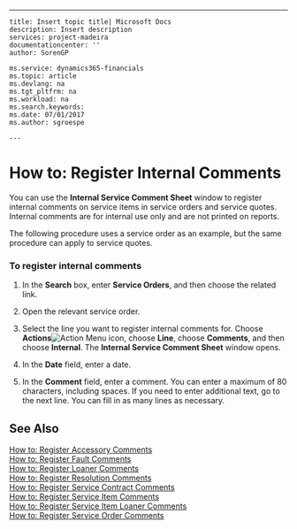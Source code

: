 ---
    title: Insert topic title| Microsoft Docs
    description: Insert description
    services: project-madeira
    documentationcenter: ''
    author: SorenGP

    ms.service: dynamics365-financials
    ms.topic: article
    ms.devlang: na
    ms.tgt_pltfrm: na
    ms.workload: na
    ms.search.keywords:
    ms.date: 07/01/2017
    ms.author: sgroespe

    ---
# How to: Register Internal Comments
You can use the **Internal Service Comment Sheet** window to register internal comments on service items in service orders and service quotes. Internal comments are for internal use only and are not printed on reports.  
  
 The following procedure uses a service order as an example, but the same procedure can apply to service quotes.  
  
### To register internal comments  
  
1.  In the **Search** box, enter **Service Orders**, and then choose the related link.  
  
2.  Open the relevant service order.  
  
3.  Select the line you want to register internal comments for. Choose **Actions**![Action Menu icon](../FullExperience/media/actionmenuicon.png "actionMenuIcon"), choose **Line**, choose **Comments**, and then choose **Internal**. The **Internal Service Comment Sheet** window opens.  
  
4.  In the **Date** field, enter a date.  
  
5.  In the **Comment** field, enter a comment. You can enter a maximum of 80 characters, including spaces. If you need to enter additional text, go to the next line. You can fill in as many lines as necessary.  
  
## See Also  
 [How to: Register Accessory Comments](../FullExperience/how-to-register-accessory-comments.md)   
 [How to: Register Fault Comments](../FullExperience/how-to-register-fault-comments.md)   
 [How to: Register Loaner Comments](../FullExperience/how-to-register-loaner-comments.md)   
 [How to: Register Resolution Comments](../FullExperience/how-to-register-resolution-comments.md)   
 [How to: Register Service Contract Comments](../FullExperience/how-to-register-service-contract-comments.md)   
 [How to: Register Service Item Comments](../FullExperience/how-to-register-service-item-comments.md)   
 [How to: Register Service Item Loaner Comments](../FullExperience/how-to-register-service-item-loaner-comments.md)   
 [How to: Register Service Order Comments](../FullExperience/how-to-register-service-order-comments.md)
